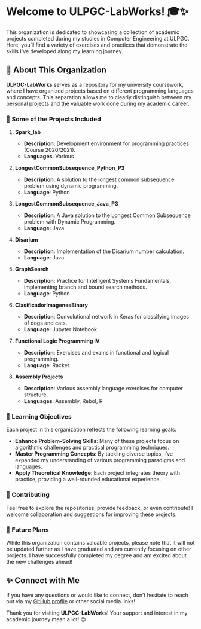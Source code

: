 # Welcome to **ULPGC-LabWorks**! 🎓✨

This organization is dedicated to showcasing a collection of academic projects completed during my studies in Computer Engineering at ULPGC. Here, you’ll find a variety of exercises and practices that demonstrate the skills I've developed along my learning journey.

## 🚀 About This Organization

**ULPGC-LabWorks** serves as a repository for my university coursework, where I have organized projects based on different programming languages and concepts. This separation allows me to clearly distinguish between my personal projects and the valuable work done during my academic career.

### 📁 Some of the Projects Included

1. **Spark_lab**
   - **Description**: Development environment for programming practices (Course 2020/2021).
   - **Languages**: Various
   
2. **LongestCommonSubsequence_Python_P3**
   - **Description**: A solution to the longest common subsequence problem using dynamic programming.
   - **Language**: Python

3. **LongestCommonSubsequence_Java_P3**
   - **Description**: A Java solution to the Longest Common Subsequence problem with Dynamic Programming.
   - **Language**: Java

4. **Disarium**
   - **Description**: Implementation of the Disarium number calculation.
   - **Language**: Java

5. **GraphSearch**
   - **Description**: Practice for Intelligent Systems Fundamentals, implementing branch and bound search methods.
   - **Language**: Python

6. **ClasificadorImagenesBinary**
   - **Description**: Convolutional network in Keras for classifying images of dogs and cats.
   - **Language**: Jupyter Notebook

7. **Functional Logic Programming IV**
   - **Description**: Exercises and exams in functional and logical programming.
   - **Language**: Racket

8. **Assembly Projects**
   - **Description**: Various assembly language exercises for computer structure.
   - **Languages**: Assembly, Rebol, R

### 🎯 Learning Objectives

Each project in this organization reflects the following learning goals:

- **Enhance Problem-Solving Skills**: Many of these projects focus on algorithmic challenges and practical programming techniques.
- **Master Programming Concepts**: By tackling diverse topics, I’ve expanded my understanding of various programming paradigms and languages.
- **Apply Theoretical Knowledge**: Each project integrates theory with practice, providing a well-rounded educational experience.

### 🤝 Contributing

Feel free to explore the repositories, provide feedback, or even contribute! I welcome collaboration and suggestions for improving these projects.

### 🌱 Future Plans

While this organization contains valuable projects, please note that it will not be updated further as I have graduated and am currently focusing on other projects. I have successfully completed my degree and am excited about the new challenges ahead!

## ✨ Connect with Me

If you have any questions or would like to connect, don’t hesitate to reach out via my [GitHub profile](https://github.com/Zeida) or other social media links!

Thank you for visiting **ULPGC-LabWorks**! Your support and interest in my academic journey mean a lot! 😊
